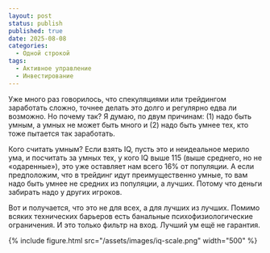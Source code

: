 ```yaml
---
layout: post
status: publish
published: true
date: 2025-08-08
categories:
  - Одной строкой
tags:
  - Активное управление
  - Инвестирование
---
```


Уже много раз говорилось, что спекуляциями или трейдингом заработать сложно, точнее делать это долго и регулярно едва ли возможно. Но почему так? Я думаю, по двум причинам: (1) надо быть умным, а умных не может быть много и (2) надо быть умнее тех, кто тоже пытается так заработать.

Кого считать умным? Если взять IQ, пусть это и неидеальное мерило ума, и посчитать за умных тех, у кого IQ выше 115 (выше среднего, но не «одаренные»), это уже оставляет нам всего 16% от популяции. А если предположим, что в трейдинг идут преимущественно умные, то вам надо быть умнее не средних из популяции, а лучших. Потому что деньги забирать надо у других игроков.

Вот и получается, что это не для всех, а для лучших из лучших. Помимо всяких технических барьеров есть банальные психофизиологические ограничения. И это только фильтр на вход. Лучший ум ещё не гарантия.

{% include figure.html
   src="/assets/images/iq-scale.png"
   width="500" %}
